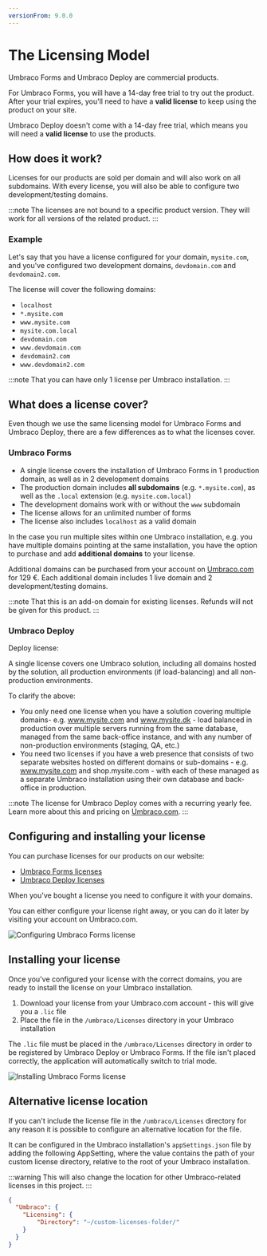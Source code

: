 ```yaml
---
versionFrom: 9.0.0
---
```


# The Licensing Model

Umbraco Forms and Umbraco Deploy are commercial products.

For Umbraco Forms, you will have a 14-day free trial to try out the product. After your trial expires, you'll need to have a **valid license** to keep using the product on your site.

Umbraco Deploy doesn't come with a 14-day free trial, which means you will need a **valid license** to use the products.

## How does it work?

Licenses for our products are sold per domain and will also work on all subdomains. With every license, you will also be able to configure two development/testing domains.

:::note The licenses are not bound to a specific product version. They will work for all versions of the related product. :::

### Example

Let's say that you have a license configured for your domain, `mysite.com`, and you've configured two development domains, `devdomain.com` and `devdomain2.com`.

The license will cover the following domains:

* `localhost`
* `*.mysite.com`
* `www.mysite.com`
* `mysite.com.local`
* `devdomain.com`
* `www.devdomain.com`
* `devdomain2.com`
* `www.devdomain2.com`

:::note That you can have only 1 license per Umbraco installation. :::

## What does a license cover?

Even though we use the same licensing model for Umbraco Forms and Umbraco Deploy, there are a few differences as to what the licenses cover.

### Umbraco Forms

* A single license covers the installation of Umbraco Forms in 1 production domain, as well as in 2 development domains
* The production domain includes **all subdomains** (e.g. `*.mysite.com`), as well as the `.local` extension (e.g. `mysite.com.local`)
* The development domains work with or without the `www` subdomain
* The license allows for an unlimited number of forms
* The license also includes `localhost` as a valid domain

In the case you run multiple sites within one Umbraco installation, e.g. you have multiple domains pointing at the same installation, you have the option to purchase and add **additional domains** to your license.

Additional domains can be purchased from your account on [Umbraco.com](https://umbraco.com) for 129 €. Each additional domain includes 1 live domain and 2 development/testing domains.

:::note That this is an add-on domain for existing licenses. Refunds will not be given for this product. :::

### Umbraco Deploy

Deploy license:

A single license covers one Umbraco solution, including all domains hosted by the solution, all production environments (if load-balancing) and all non-production environments.

To clarify the above:

* You only need one license when you have a solution covering multiple domains- e.g. www.mysite.com and www.mysite.dk - load balanced in production over multiple servers running from the same database, managed from the same back-office instance, and with any number of non-production environments (staging, QA, etc.)
* You need two licenses if you have a web presence that consists of two separate websites hosted on different domains or sub-domains - e.g. www.mysite.com and shop.mysite.com - with each of these managed as a separate Umbraco installation using their own database and back-office in production.

:::note The license for Umbraco Deploy comes with a recurring yearly fee. Learn more about this and pricing on [Umbraco.com](https://umbraco.com/products/umbraco-deploy/). :::

## Configuring and installing your license

You can purchase licenses for our products on our website:

* [Umbraco Forms licenses](https://umbraco.com/apps/umbraco-forms/)
* [Umbraco Deploy licenses](https://umbraco.com/products/umbraco-deploy/)

When you've bought a license you need to configure it with your domains.

You can either configure your license right away, or you can do it later by visiting your account on Umbraco.com.

![Configuring Umbraco Forms license](../images/configure-forms-license.gif)

## Installing your license

Once you've configured your license with the correct domains, you are ready to install the license on your Umbraco installation.

1. Download your license from your Umbraco.com account - this will give you a `.lic` file
2. Place the file in the `/umbraco/Licenses` directory in your Umbraco installation

The `.lic` file must be placed in the `/umbraco/Licenses` directory in order to be registered by Umbraco Deploy or Umbraco Forms. If the file isn't placed correctly, the application will automatically switch to trial mode.

![Installing Umbraco Forms license](../images/install-forms-license-v9.gif)

## Alternative license location

If you can't include the license file in the `/umbraco/Licenses` directory for any reason it is possible to configure an alternative location for the file.

It can be configured in the Umbraco installation's `appSettings.json` file by adding the following AppSetting, where the value contains the path of your custom license directory, relative to the root of your Umbraco installation.

:::warning This will also change the location for other Umbraco-related licenses in this project. :::

```json
{
  "Umbraco": {
    "Licensing": {
        "Directory": "~/custom-licenses-folder/"
    }
  }
}
```

